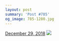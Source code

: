 ```yaml
---
layout: post
summary: 'Post #785'
og_image: 785-1280.jpg
---
```


<p>
  <time>
    <a href="/785">December 29, 2018</a>
  </time>
  <a href="/785">
    <img src="{{ site.assets_url }}/785-640.jpg" srcset="{{ site.assets_url }}/785-320.jpg 320w, {{ site.assets_url }}/785-640.jpg 640w, {{ site.assets_url }}/785-960.jpg 960w, {{ site.assets_url }}/785-1280.jpg 1280w" sizes="(min-width: 700px) 50vw, calc(100vw - 2rem)" />
  </a>
</p>
